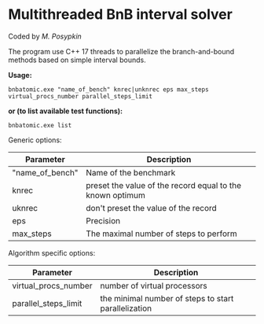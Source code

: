 # Multithreaded BnB interval solver

Coded by *M. Posypkin*

The program use C++ 17 threads to parallelize the branch-and-bound methods based on simple interval bounds.

**Usage:**

    bnbatomic.exe "name_of_bench" knrec|unknrec eps max_steps virtual_procs_number parallel_steps_limit

**or (to list available test functions):**
    
    bnbatomic.exe list

Generic options:

Parameter | Description
------------ | -------------
"name_of_bench" | Name of the benchmark
knrec | preset the value of the record equal to the known optimum
uknrec | don't preset the value of the record 
eps | Precision
max_steps | The maximal number of steps to perform

Algorithm specific options:

Parameter | Description
------------ | -------------
virtual_procs_number | number of virtual processors
parallel_steps_limit | the minimal number of steps to start parallelization


